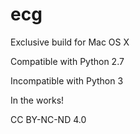 # ecg

Exclusive build for Mac OS X

Compatible with Python 2.7

Incompatible with Python 3

In the works!


CC BY-NC-ND 4.0
